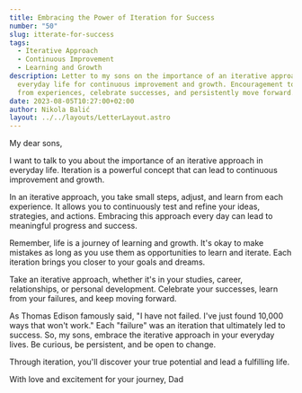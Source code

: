 ```yaml
---
title: Embracing the Power of Iteration for Success
number: "50"
slug: itterate-for-success
tags:
  - Iterative Approach
  - Continuous Improvement
  - Learning and Growth
description: Letter to my sons on the importance of an iterative approach in
  everyday life for continuous improvement and growth. Encouragement to learn
  from experiences, celebrate successes, and persistently move forward.
date: 2023-08-05T10:27:00+02:00
author: Nikola Balić
layout: ../../layouts/LetterLayout.astro
---
```

My dear sons,

I want to talk to you about the importance of an iterative approach in everyday life. Iteration is a powerful concept that can lead to continuous improvement and growth.

In an iterative approach, you take small steps, adjust, and learn from each experience. It allows you to continuously test and refine your ideas, strategies, and actions. Embracing this approach every day can lead to meaningful progress and success.

Remember, life is a journey of learning and growth. It's okay to make mistakes as long as you use them as opportunities to learn and iterate. Each iteration brings you closer to your goals and dreams.

Take an iterative approach, whether it's in your studies, career, relationships, or personal development. Celebrate your successes, learn from your failures, and keep moving forward.

As Thomas Edison famously said, "I have not failed. I've just found 10,000 ways that won't work." Each "failure" was an iteration that ultimately led to success.
So, my sons, embrace the iterative approach in your everyday lives. Be curious, be persistent, and be open to change. 

Through iteration, you'll discover your true potential and lead a fulfilling life.

With love and excitement for your journey, 
Dad